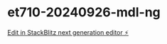 # et710-20240926-mdl-ng

[Edit in StackBlitz next generation editor ⚡️](https://stackblitz.com/~/github.com/mdlawrenceusa/et710-20240926-mdl-ng)